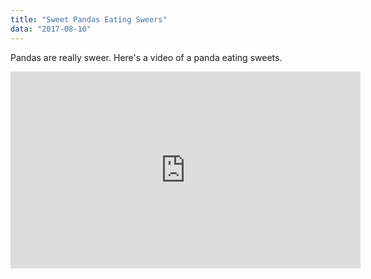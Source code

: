 ```yaml
---
title: "Sweet Pandas Eating Sweers"
data: "2017-08-10"
---
```

Pandas are really sweer.
Here's a video of a panda eating sweets.
<iframe width="560" height="315" src="https://www.youtube.com/embed/4n0xNbfJLR8" frameborder="0" allowfullscreen></iframe>
